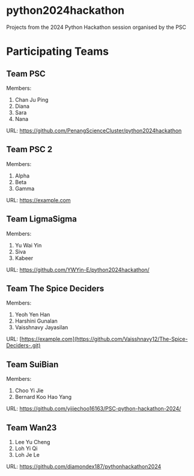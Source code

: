 # python2024hackathon
Projects from the 2024 Python Hackathon session organised by the PSC

# Participating Teams

## Team PSC

Members:

1. Chan Ju Ping
2. Diana
3. Sara
4. Nana

URL: https://github.com/PenangScienceCluster/python2024hackathon

## Team PSC 2

Members:

1. Alpha
2. Beta
3. Gamma

URL: https://example.com

## Team LigmaSigma

Members:

1. Yu Wai Yin
2. Siva
3. Kabeer

URL: https://github.com/YWYin-E/python2024hackathon/

## Team The Spice Deciders

Members:

1. Yeoh Yen Han 
2. Harshini Gunalan
3. Vaisshnavy Jayasilan

URL: [https://example.com](https://github.com/Vaisshnavy12/The-Spice-Deciders-.git)

## Team SuiBian

Members:

1. Choo Yi Jie
2. Bernard Koo Hao Yang

URL: https://github.com/yijiechoo16163/PSC-python-hackathon-2024/

## Team Wan23
1. Lee Yu Cheng
2. Loh Yi Qi
3. Loh Je Le

URL: https://github.com/diamondex187/pythonhackathon2024
